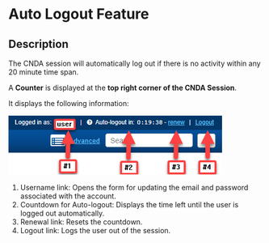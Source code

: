 # Auto Logout Feature

## **Description**
The CNDA session will automatically log out if there is no activity within any 20 minute time span.

A **Counter** is displayed at the **top right corner of the CNDA Session**.

It displays the following information:

![auto logout](images/autologout.jpg)

1. Username link: Opens the form for updating the email and password associated with the account.
2. Countdown for Auto-logout: Displays the time left until the user is logged out automatically.
3. Renewal link: Resets the countdown.
4. Logout link: Logs the user out of the session.
